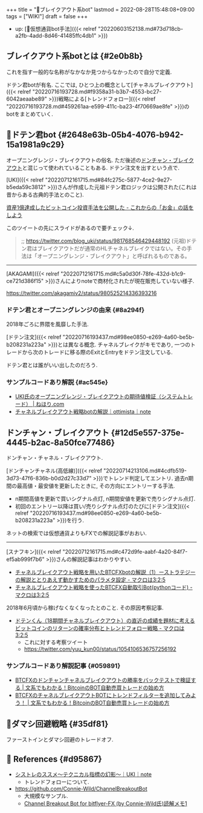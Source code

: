 +++
title = "📝ブレイクアウト系bot"
lastmod = 2022-08-28T15:48:08+09:00
tags = ["WIKI"]
draft = false
+++

-   up: [🔖仮想通貨bot手法]({{< relref "20220603152138.md#73d718cb-a2fb-4add-8d46-41485ffc4db1" >}})


## ブレイクアウト系botとは {#2e0b8b}

これを指す一般的な名称がなかなか見つからなかったので自分で定義.

ドテン君botが有名. ここでは, ひとつ上の概念として[チャネルブレイクアウト]({{< relref "20220716193728.md#f9358a31-b3b7-4553-bc27-6042aeaabe89" >}})戦略による[トレンドフォロー]({{< relref "20220716193728.md#459261aa-e599-411c-ba23-4f70669ae8fe" >}})のbotをまとめていく.


## 📝ドテン君bot {#2648e63b-05b4-4076-b942-15a1981a9c29}

オープニングレンジ・ブレイクアウトの俗名. ただ後述の[ドンチャン・ブレイクアウト](#12d5e557-375e-4445-b2ac-8a50fce77486)と混じって使われていることもある. ドテン注文を出すという点で.

[UKI]({{< relref "20220712161715.md#84fc275c-5877-4ce2-9e27-b5eda59c3812" >}})さんが作成した元祖ドテン君ロジックは公開された(これは昔からある古典的手法とのこと).

[資産1億達成したビットコイン投資手法を公開した - これからの「お金」の話をしよう](https://we.love-profit.com/entry/2018/04/07/095640)

このツイートの先にスライドがあるので要チェック↓.

> ;; <https://twitter.com/blog_uki/status/981768546429448192>
> (元祖)ドテン君はブレイクアウトだが通常のHLチャネルブレイクではない。その手法は「オープニングレンジ・ブレイクアウト」と呼ばれるものである。

---

[AKAGAMI]({{< relref "20220712161715.md#c5a0d30f-78fe-432d-b1c9-ce721d386f15" >}})さんによりnoteで商材化されたが現在販売していない様子.

<https://twitter.com/akagamiv2/status/980525214336393216>


### ドテン君とオープニングレンジの由来 {#8a294f}

2018年ごろに界隈を風靡した手法.

[ドテン注文]({{< relref "20220716193437.md#98ee0850-e269-4a60-be5b-b208231a223a" >}})とは異なる概念. チャネルブレイクがキモであり, 一つのトレードから次のトレードに移る際のExitとEntryをドテン注文している.

ドテン君とは誰がいい出したのだろう.


### サンプルコードあり解説 {#ac545e}

-   [UKI氏のオープニングレンジ・ブレイクアウトの期待値検証（システムトレード） | ねほり.com](https://nehori.com/nikki/2022/02/13/post-38010/)
-   [チャネルブレイクアウト戦略botの解説｜ottimista｜note](https://note.com/ottimista/n/n9bd040498cb4)


## ドンチャン・ブレイクアウト {#12d5e557-375e-4445-b2ac-8a50fce77486}

ドンチャン・チャネル・ブレイクアウト.

[ドンチャンチャネル(高低線)]({{< relref "20220714213106.md#4cdfb519-3d73-47f6-836b-b0d2d27c33d7" >}})でトレンド判定してエントリ. 過去n期間の最高値・最安値を更新したときに, その方向にエントリーする手法.

-   n期間高値を更新で買いシグナル点灯, n期間安値を更新で売りシグナル点灯.
-   初回のエントリー以降は買い/売りシグナル点灯のたびに[ドテン注文]({{< relref "20220716193437.md#98ee0850-e269-4a60-be5b-b208231a223a" >}})を行う.

ネットの検索では仮想通貨よりもFXでの解説記事がおおい.

---

[スナフキン]({{< relref "20220712161715.md#c472d9fe-aabf-4a20-84f7-ef5ab999f7b6" >}})さんの解説記事はわかりやすい.

-   [チャネルブレイクアウト戦略を用いたBTCFXbotの解説（1）ーストラテジーの解説ととりあえず動かすためのパラメタ設定 - マクロは3:2:5](https://sshuhei.com/entry/explanation1_channelbreakout/)
-   [チャネルブレイクアウト戦略を使ったBTCFX自動取引Bot(pythonコード) - マクロは3:2:5](https://sshuhei.com/entry/channelbreakout/)

2018年6月頃から稼げなくなくなったとのこと. その原因考察記事.

-   [ドテンくん（18期間チャネルブレイクアウト）の直近の成績を題材に考えるビットコインのリターンの確率分布とトレンドフォロー戦略 - マクロは3:2:5](https://sshuhei.com/entry/trend_following/)
    -   これに対する考察ツイート
    -   <https://twitter.com/yuu_kun00/status/1054106536757256192>


### サンプルコードあり解説記事 {#059891}

-   [BTCFXのドンチャンチャネルブレイクアウトの勝率をバックテストで検証する | 文系でもわかる！BitcoinのBOT自動売買トレードの始め方](https://ryota-trade.com/?p=1942)
-   [BTCFXのチャネルブレイクアウトBOTにトレンドフィルターを追加してみよう！ | 文系でもわかる！BitcoinのBOT自動売買トレードの始め方](https://ryota-trade.com/?p=5044)


## 📍ダマシ回避戦略 {#35df81}

ファーストインとダマシ回避のトレードオフ.


## <span class="org-todo todo _">🔗</span> References {#d95867}

-   [シストレのススメ～テクニカル指標の幻影～｜UKI｜note](https://note.com/uki_profit/n/nc2ba6bd11a0f)
    -   トレンドフォローについて.
-   <https://github.com/Connie-Wild/ChannelBreakoutBot>
    -   大規模なサンプル.
    -   [Channel Breakout Bot for bitflyer-FX (by Connie-Wild氏)読解メモ1](https://note.com/wanna_be_free/n/n6e0d66010a4e)
